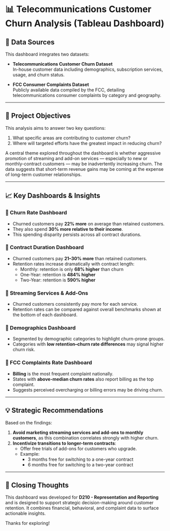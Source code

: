 # 📊 Telecommunications Customer Churn Analysis (Tableau Dashboard)

## 📁 Data Sources

This dashboard integrates two datasets:

- **Telecommunications Customer Churn Dataset**  
  In-house customer data including demographics, subscription services, usage, and churn status.

- **FCC Consumer Complaints Dataset**  
  Publicly available data compiled by the FCC, detailing telecommunications consumer complaints by category and geography.

---

## 🎯 Project Objectives

This analysis aims to answer two key questions:

1. What specific areas are contributing to customer churn?
2. Where will targeted efforts have the greatest impact in reducing churn?

A central theme explored throughout the dashboard is whether aggressive promotion of streaming and add-on services — especially to new or monthly-contract customers — may be inadvertently increasing churn. The data suggests that short-term revenue gains may be coming at the expense of long-term customer relationships.

---

## 📈 Key Dashboards & Insights

### 🔹 Churn Rate Dashboard

- Churned customers pay **22% more** on average than retained customers.
- They also spend **30% more relative to their income**.
- This spending disparity persists across all contract durations.

### 🔹 Contract Duration Dashboard

- Churned customers pay **21–30% more** than retained customers.
- Retention rates increase dramatically with contract length:
  - Monthly: retention is only **68% higher** than churn
  - One-Year: retention is **484% higher**
  - Two-Year: retention is **590% higher**

### 🔹 Streaming Services & Add-Ons

- Churned customers consistently pay more for each service.
- Retention rates can be compared against overall benchmarks shown at the bottom of each dashboard.

### 🔹 Demographics Dashboard

- Segmented by demographic categories to highlight churn-prone groups.
- Categories with **low retention–churn rate differences** may signal higher churn risk.

### 🔹 FCC Complaints Rate Dashboard

- **Billing** is the most frequent complaint nationally.
- States with **above-median churn rates** also report billing as the top complaint.
- Suggests perceived overcharging or billing errors may be driving churn.

---

## 💡 Strategic Recommendations

Based on the findings:

1. **Avoid marketing streaming services and add-ons to monthly customers**, as this combination correlates strongly with higher churn.
2. **Incentivize transitions to longer-term contracts**:
   - Offer free trials of add-ons for customers who upgrade.
   - Example:  
     - 3 months free for switching to a one-year contract  
     - 6 months free for switching to a two-year contract

---

## 🧠 Closing Thoughts

This dashboard was developed for **D210 - Representation and Reporting** and is designed to support strategic decision-making around customer retention. It combines financial, behavioral, and complaint data to surface actionable insights.

Thanks for exploring!
